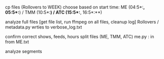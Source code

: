 cp files (Rollovers to WEEK)
  choose based on start time: ME (04:5*:**, 05:5*:**) / TMM (10:5*:**) / ATC (15:5*:**, 16:5*:**)
  
analyze full files
  [get file list, run ffmpeg on all files, cleanup log]
  Rollovers / metadata.py wrties to verbose_log.txt
  
  confirm correct shows, feeds, hours
split files (ME, TMM, ATC)
  me.py : in from ME.txt
  
analyze segments
